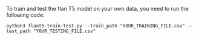 To train and test the flan T5 model on your own data, you need to run the following code:

```python3 flant5-train-test.py --train_path "YOUR_TRAINING_FILE.csv" --test_path "YOUR_TESTING_FILE.csv" ```
